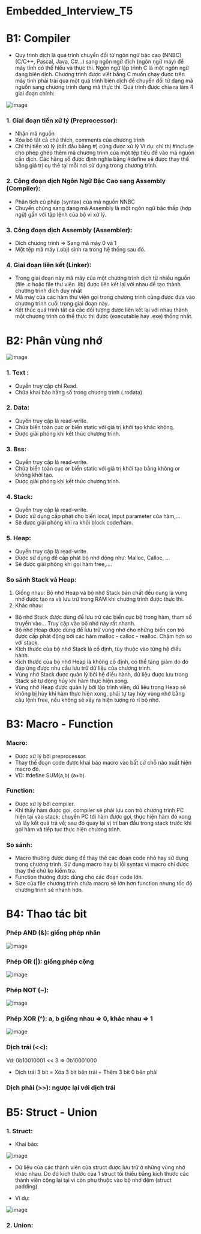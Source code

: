# Embedded_Interview_T5

# B1: Compiler
- Quy trình dịch là quá trình chuyển đổi từ ngôn ngữ bậc cao (NNBC) (C/C++, Pascal, Java, C#…) sang ngôn ngữ đích (ngôn ngữ máy) để máy tính có thể hiểu và thực thi. Ngôn ngữ lập trình C là một ngôn ngữ dạng biên dịch. Chương trình được viết bằng C muốn chạy được trên máy tính phải trải qua một quá trình biên dịch để chuyển đổi từ dạng mã nguồn sang chương trình dạng mã thực thi. Quá trình được chia ra làm 4 giai đoạn chính:

![image](https://github.com/CanhTruongTrong/Embedded_Interview_T5/assets/133849062/a7fc4de5-6824-4d8b-8477-aa65b5527daf)

### 1. Giai đoạn tiền xử lý (Preprocessor):
- Nhận mã nguồn
- Xóa bỏ tất cả chú thích, comments của chương trình
- Chỉ thị tiền xử lý (bắt đầu bằng #) cũng được xử lý
Ví dụ: chỉ thị #include cho phép ghép thêm mã chương trình của một tệp tiêu để vào mã nguồn cần dịch. Các hằng số được định nghĩa bằng #define sẽ được thay thế bằng giá trị cụ thể tại mỗi nơi sử dụng trong chương trình.
### 2. Cộng đoạn dịch Ngôn Ngữ Bậc Cao sang Assembly (Compiler):
- Phân tích cú pháp (syntax) của mã nguồn NNBC
- Chuyển chúng sang dạng mã Assembly là một ngôn ngữ bậc thấp (hợp ngữ) gần với tập lệnh của bộ vi xử lý.
### 3. Công đoạn dịch Assembly (Assembler):
- Dich chương trình => Sang mã máy 0 và 1
- Một tệp mã máy (.obj) sinh ra trong hệ thống sau đó.
### 4. Giai đoạn liên kết (Linker):
- Trong giai đoạn này mã máy của một chương trình dịch từ nhiều nguồn (file .c hoặc file thư viện .lib) được liên kết lại với nhau để tạo thành chương trình đích duy nhất
- Mã máy của các hàm thư viện gọi trong chương trình cũng được đưa vào chương trình cuối trong giai đoạn này.
- Kết thúc quá trình tất cả các đối tượng được liên kết lại với nhau thành một chương trình có thể thực thi được (executable hay .exe) thống nhất.


# B2: Phân vùng nhớ

![image](https://github.com/CanhTruongTrong/Embedded_Interview_T5/assets/133849062/972bf008-cd8c-400c-90be-087cce24b12f)

### 1. Text :
- Quyền truy cập chỉ Read.
- Chứa khai báo hằng số trong chương trình (.rodata).
### 2. Data:
- Quyền truy cập là read-write.
- Chứa biến toàn cục or biến static với giá trị khởi tạo khác không.
- Được giải phóng khi kết thúc chương trình.
### 3. Bss:
- Quyền truy cập là read-write.
- Chứa biến toàn cục or biến static với giá trị khởi tạo bằng không or không khởi tạo.
- Được giải phóng khi kết thúc chương trình.
### 4. Stack:
- Quyền truy cập là read-write.
- Được sử dụng cấp phát cho biến local, input parameter của hàm,…
- Sẽ được giải phóng khi ra khỏi block code/hàm.
### 5. Heap:
- Quyền truy cập là read-write.
- Được sử dụng để cấp phát bộ nhớ động như: Malloc, Calloc, …
- Sẽ được giải phóng khi gọi hàm free,….

### So sánh Stack và Heap:
1. Giống nhau: Bộ nhớ Heap và bộ nhớ Stack bản chất đều cùng là vùng nhớ được tạo ra và lưu trữ trong RAM khi chương trình được thực thi.
2. Khác nhau:
- Bộ nhớ Stack được dùng để lưu trữ các biến cục bộ trong hàm, tham số truyền vào... Truy cập vào bộ nhớ này rất nhanh.
- Bộ nhớ Heap được dùng để lưu trữ vùng nhớ cho những biến con trỏ được cấp phát động bởi các hàm malloc - calloc - realloc. Chậm hơn so với stack.
- Kích thước của bộ nhớ Stack là cố định, tùy thuộc vào từng hệ điều hành.
- Kích thước của bộ nhớ Heap là không cố định, có thể tăng giảm do đó đáp ứng được nhu cầu lưu trữ dữ liệu của chương trình.
- Vùng nhớ Stack được quản lý bởi hệ điều hành, dữ liệu được lưu trong Stack sẽ tự động hủy khi hàm thực hiện xong.
- Vùng nhớ Heap được quản lý bởi lập trình viên, dữ liệu trong Heap sẽ không bị hủy khi hàm thực hiện xong, phải tự tay hủy vùng nhớ bằng câu lệnh free, nếu không sẽ xảy ra hiện tượng rò rỉ bộ nhớ.

# B3: Macro - Function

### Macro:
- Được xử lý bởi preprocessor.
- Thay thế đoạn code được khai báo macro vào bất cứ chỗ nào xuất hiện macro đó.
- VD: #define SUM(a,b) (a+b).

### Function:
- Được xử lý bởi compiler.
- Khi thấy hàm được gọi, compiler sẽ phải lưu con trỏ chương trình PC hiện tại vào stack; chuyển PC tới hàm được gọi, thực hiện hàm đó xong và lấy kết quả trả về; sau đó quay lại vị trí ban đầu trong stack trước khi gọi hàm và tiếp tục thực hiện chương trình.

### So sánh:
- Macro thường được dùng để thay thế các đoạn code nhỏ hay sử dụng trong chương trình. Sử dụng macro hay bị lỗi syntax vì macro chỉ được thay thế chứ ko kiểm tra.
- Function thường được dùng cho các đoạn code lớn.
- Size của file chương trình chứa macro sẽ lớn hơn function nhưng tốc độ chương trình sẽ nhanh hơn.

# B4: Thao tác bit

### Phép AND (&): giống phép nhân

![image](https://github.com/CanhTruongTrong/Embedded_Interview_T5/assets/133849062/acfa8584-a9cd-4d22-9ee5-40bd3ad9c5fb)

### Phép OR (|): giống phép cộng

![image](https://github.com/CanhTruongTrong/Embedded_Interview_T5/assets/133849062/0ebe38ca-cbad-4ae1-b923-cd5604f330e1)

### Phép NOT (~):

![image](https://github.com/CanhTruongTrong/Embedded_Interview_T5/assets/133849062/b8437426-85f7-41c4-b2b7-8f95593d65e4)

### Phép XOR (^): a, b giống nhau => 0, khác nhau => 1

![image](https://github.com/CanhTruongTrong/Embedded_Interview_T5/assets/133849062/2475438d-3fbd-40af-b90c-f321c83d8a20)

### Dịch trái (<<): 
Vd: 0b10010001 << 3 => 0b10001000
- Dịch trái 3 bit = Xóa 3 bit bên trái + Thêm 3 bit 0 bên phải

### Dịch phải (>>): ngược lại với dịch trái

# B5: Struct - Union

### 1. Struct:

- Khai báo:

![image](https://github.com/CanhTruongTrong/Embedded_Interview_T5/assets/133849062/e97a8fd5-8693-4063-af91-c0ef576ef530)

- Dữ liệu của các thành viên của struct được lưu trữ ở những vùng nhớ khác nhau. Do đó kích thước của 1 struct tối thiểu bằng kích thước các thành viên cộng lại tại vì còn phụ thuộc vào bộ nhớ đệm (struct padding).

- Ví dụ:

![image](https://github.com/CanhTruongTrong/Embedded_Interview_T5/assets/133849062/e38d01fe-7dfa-41e2-aeed-f81cc323ed01)

### 2. Union:








